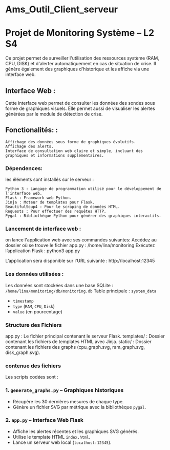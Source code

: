 # Ams_Outil_Client_serveur
# Projet de Monitoring Système – L2 S4

Ce projet permet de surveiller l'utilisation des ressources système (RAM, CPU, DISK) et d'alerter automatiquement en cas de situation de crise. Il génère également des graphiques d'historique et les affiche via une interface web.

## Interface Web :
Cette interface web permet de consulter les données des sondes sous forme de graphiques visuels. Elle permet aussi de visualiser les alertes générées par le module de détection de crise.

## Fonctionalités: :
    Affichage des données sous forme de graphiques évolutifs.
    Affichage des alerts.
    Interface de consultation web claire et simple, incluant des graphiques et informations supplémentaires.
    
### Dépendences: 
les éléments sont installés sur le  serveur :

    Python 3 : Langage de programmation utilisé pour le développement de l’interface web.
    Flask : Framework web Python.
    Jinja : Moteur de templates pour Flask.
    BeautifulSoup4 : Pour le scraping de données HTML.
    Requests : Pour effectuer des requêtes HTTP.
    Pygal : Bibliothèque Python pour générer des graphiques interactifs.
    
### Lancement de interface web :
on lance l'application web avec ses commandes suivantes:
  Accédez au dossier où se trouve le fichier app.py : /home/lina/monitoring
  Exécutez l’application Flask : python3 app.py

L’application sera disponible sur l'URL suivante : http://localhost:12345
### Les données utilisées : 
Les données sont stockées dans une base SQLite :  
`/home/lina/monitoring/db/monitoring.db`
Table principale : `system_data`  
- `timestamp`  
- `type` (`RAM`, `CPU`, `Disk`)  
- `value` (en pourcentage)

### Structure des Fichiers
  app.py : Le fichier principal contenant le serveur Flask.
  templates/ : Dossier contenant les fichiers de templates HTML avec Jinja.
  static/ : Dossier contenant les fichiers des graphs (cpu_graph.svg, ram_graph.svg, disk_graph.svg).

### contenue des fichiers
Les scripts codées sont : 
### 1. `generate_graphs.py` – Graphiques historiques
- Récupère les 30 dernières mesures de chaque type.
- Génère un fichier SVG par métrique avec la bibliothèque `pygal`.

### 2. `app.py` – Interface Web Flask
- Affiche les alertes récentes et les graphiques SVG générés.
- Utilise le template HTML `index.html`.
- Lance un serveur web local (`localhost:12345`).



